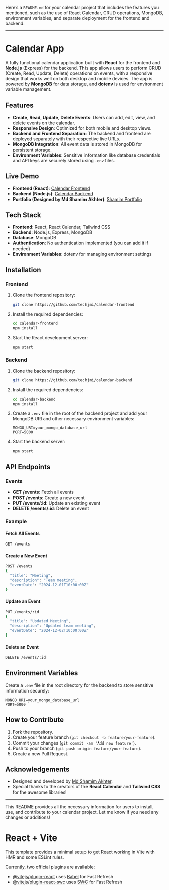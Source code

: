 Here’s a `README.md` for your calendar project that includes the features you mentioned, such as the use of React Calendar, CRUD operations, MongoDB, environment variables, and separate deployment for the frontend and backend:

---

# Calendar App

A fully functional calendar application built with **React** for the frontend and **Node.js** (Express) for the backend. This app allows users to perform CRUD (Create, Read, Update, Delete) operations on events, with a responsive design that works well on both desktop and mobile devices. The app is powered by **MongoDB** for data storage, and **dotenv** is used for environment variable management.

## Features

- **Create, Read, Update, Delete Events**: Users can add, edit, view, and delete events on the calendar.
- **Responsive Design**: Optimized for both mobile and desktop views.
- **Backend and Frontend Separation**: The backend and frontend are deployed separately with their respective live URLs.
- **MongoDB Integration**: All event data is stored in MongoDB for persistent storage.
- **Environment Variables**: Sensitive information like database credentials and API keys are securely stored using `.env` files.

## Live Demo

- **Frontend (React)**: [Calendar Frontend](https://calendar-8nsa.onrender.com/)
- **Backend (Node.js)**: [Calendar Backend](https://calendar-backend-00zx.onrender.com)
- **Portfolio (Designed by Md Shamim Akhter)**: [Shamim Portfolio](https://shamim-portfolio-u1yp.onrender.com/)

## Tech Stack

- **Frontend**: React, React Calendar, Tailwind CSS
- **Backend**: Node.js, Express, MongoDB
- **Database**: MongoDB
- **Authentication**: No authentication implemented (you can add it if needed)
- **Environment Variables**: dotenv for managing environment settings

## Installation

### Frontend

1. Clone the frontend repository:
   ```bash
   git clone https://github.com/techjmi/calendar-frontend
   ```

2. Install the required dependencies:
   ```bash
   cd calendar-frontend
   npm install
   ```

3. Start the React development server:
   ```bash
   npm start
   ```

### Backend

1. Clone the backend repository:
   ```bash
   git clone https://github.com/techjmi/calendar-backend
   ```

2. Install the required dependencies:
   ```bash
   cd calendar-backend
   npm install
   ```

3. Create a `.env` file in the root of the backend project and add your MongoDB URI and other necessary environment variables:
   ```env
   MONGO_URI=your_mongo_database_url
   PORT=5000
   ```

4. Start the backend server:
   ```bash
   npm start
   ```

## API Endpoints

### Events

- **GET /events**: Fetch all events
- **POST /events**: Create a new event
- **PUT /events/:id**: Update an existing event
- **DELETE /events/:id**: Delete an event

### Example

#### Fetch All Events
```bash
GET /events
```

#### Create a New Event
```bash
POST /events
{
  "title": "Meeting",
  "description": "Team meeting",
  "eventDate": "2024-12-01T10:00:00Z"
}
```

#### Update an Event
```bash
PUT /events/:id
{
  "title": "Updated Meeting",
  "description": "Updated team meeting",
  "eventDate": "2024-12-02T10:00:00Z"
}
```

#### Delete an Event
```bash
DELETE /events/:id
```

## Environment Variables

Create a `.env` file in the root directory for the backend to store sensitive information securely:

```
MONGO_URI=your_mongo_database_url
PORT=5000
```

## How to Contribute

1. Fork the repository.
2. Create your feature branch (`git checkout -b feature/your-feature`).
3. Commit your changes (`git commit -am 'Add new feature'`).
4. Push to your branch (`git push origin feature/your-feature`).
5. Create a new Pull Request.

## Acknowledgements

- Designed and developed by [Md Shamim Akhter](https://shamim-portfolio-u1yp.onrender.com/).
- Special thanks to the creators of the **React Calendar** and **Tailwind CSS** for the awesome libraries!

---

This README provides all the necessary information for users to install, use, and contribute to your calendar project. Let me know if you need any changes or additions!

# React + Vite

This template provides a minimal setup to get React working in Vite with HMR and some ESLint rules.

Currently, two official plugins are available:

- [@vitejs/plugin-react](https://github.com/vitejs/vite-plugin-react/blob/main/packages/plugin-react/README.md) uses [Babel](https://babeljs.io/) for Fast Refresh
- [@vitejs/plugin-react-swc](https://github.com/vitejs/vite-plugin-react-swc) uses [SWC](https://swc.rs/) for Fast Refresh

